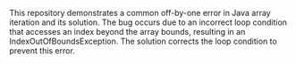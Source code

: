 This repository demonstrates a common off-by-one error in Java array iteration and its solution. The bug occurs due to an incorrect loop condition that accesses an index beyond the array bounds, resulting in an IndexOutOfBoundsException. The solution corrects the loop condition to prevent this error.